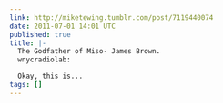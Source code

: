 ```yaml
---
link: http://miketewing.tumblr.com/post/7119440074
date: 2011-07-01 14:01 UTC
published: true
title: |-
  The Godfather of Miso- James Brown.
  wnycradiolab:

  Okay, this is...
tags: []
---
```



